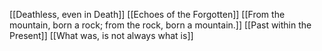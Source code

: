 
[[Deathless, even in Death]]
[[Echoes of the Forgotten]]
[[From the mountain, born a rock; from the rock, born a mountain.]]
[[Past within the Present]]
[[What was, is not always what is]]
